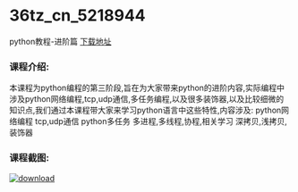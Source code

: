 # 36tz_cn_5218944
python教程-进阶篇
[下载地址](http://www.36tz.cn/article/5218944 "下载地址")
### 课程介绍:
本课程为python编程的第三阶段,旨在为大家带来python的进阶内容,实际编程中涉及python网络编程,tcp,udp通信,多任务编程,以及很多装饰器,以及比较细微的知识点,我们通过本课程带大家来学习python语言中这些特性,内容涉及:
python网络编程
tcp,udp通信
python多任务
多进程,多线程,协程,相关学习
深拷贝,浅拷贝,装饰器

### 课程截图:
[![download](http://36tz.cn/muke_img/2021_03_2-44.png "下载地址")](http://www.36tz.cn "下载地址")
